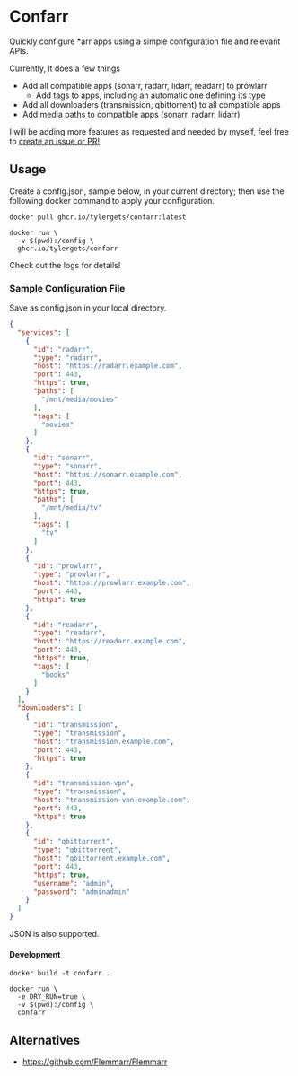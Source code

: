 # Confarr

Quickly configure *arr apps using a simple configuration file and relevant APIs.

Currently, it does a few things
 * Add all compatible apps (sonarr, radarr, lidarr, readarr) to prowlarr
   * Add tags to apps, including an automatic one defining its type
 * Add all downloaders (transmission, qbittorrent) to all compatible apps
 * Add media paths to compatible apps (sonarr, radarr, lidarr)

I will be adding more features as requested and needed by myself, feel free to [create an issue or PR!](https://github.com/tylergets/confarr/issues/new)

## Usage
Create a config.json, sample below, in your current directory; then use the following docker command to apply your configuration.

```shell
docker pull ghcr.io/tylergets/confarr:latest

docker run \
  -v $(pwd):/config \
  ghcr.io/tylergets/confarr
```

Check out the logs for details!

### Sample Configuration File

Save as config.json in your local directory.

```json
{
  "services": [
    {
      "id": "radarr",
      "type": "radarr",
      "host": "https://radarr.example.com",
      "port": 443,
      "https": true,
      "paths": [
        "/mnt/media/movies"
      ],
      "tags": [
        "movies"
      ]
    },
    {
      "id": "sonarr",
      "type": "sonarr",
      "host": "https://sonarr.example.com",
      "port": 443,
      "https": true,
      "paths": [
        "/mnt/media/tv"
      ],
      "tags": [
        "tv"
      ]
    },
    {
      "id": "prowlarr",
      "type": "prowlarr",
      "host": "https://prowlarr.example.com",
      "port": 443,
      "https": true
    },
    {
      "id": "readarr",
      "type": "readarr",
      "host": "https://readarr.example.com",
      "port": 443,
      "https": true,
      "tags": [
        "books"
      ]
    }
  ],
  "downloaders": [
    {
      "id": "transmission",
      "type": "transmission",
      "host": "transmission.example.com",
      "port": 443,
      "https": true
    },
    {
      "id": "transmission-vpn",
      "type": "transmission",
      "host": "transmission-vpn.example.com",
      "port": 443,
      "https": true
    },
    {
      "id": "qbittorrent",
      "type": "qbittorrent",
      "host": "qbittorrent.example.com",
      "port": 443,
      "https": true,
      "username": "admin",
      "password": "adminadmin"
    }
  ]
}
```

JSON is also supported.

#### Development
```shell
docker build -t confarr .

docker run \
  -e DRY_RUN=true \
  -v $(pwd):/config \
  confarr
```

## Alternatives
 * https://github.com/Flemmarr/Flemmarr